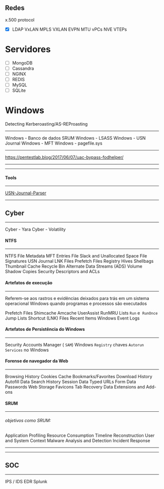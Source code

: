 ## Redes
x.500 protocol
 - [x] LDAP
VxLAN
MPLS
VXLAN
EVPN
MTU
vPCs
NVE
VTEPs

# Servidores
- [ ] MongoDB
- [ ] Cassandra
- [ ] NGINX
- [ ] REDIS
- [ ] MySQL
- [ ] SQLite

# Windows
Detecting Kerberoasting/AS-REProasting

***
Windows - Banco de dados SRUM
Windows - LSASS
Windows - USN Journal
Windows - MFT
Windows - pagefile.sys

---
https://pentestlab.blog/2017/06/07/uac-bypass-fodhelper/

---
---
#### Tools
---
[USN-Journal-Parser](https://github.com/PoorBillionaire/USN-Journal-Parser/tree/master)


---
## Cyber
---

Cyber - Yara
Cyber - Volatility

#### NTFS
---
NTFS
File Metadata
MFT Entries
File Slack and Unallocated Space
File Signatures
USN Journal
LNK Files
Prefetch Files
Registry Hives
Shellbags
Thumbnail Cache
Recycle Bin
Alternate Data Streams (ADS)
Volume Shadow Copies
Security Descriptors and ACLs

#### Artefatos de execução
---
Referem-se aos rastros e evidências deixados para trás em um sistema operacional Windows quando programas e processos são executados

Prefetch Files
Shimcache
Amcache
UserAssist
RunMRU Lists
`Run` e  `RunOnce`
Jump Lists
Shortcut (LNK) Files
Recent Items
Windows Event Logs

#### Artefatos de Persistência do Windows
---
Security Accounts Manager ( `SAM`)
Windows `Registry`
chaves `Autorun`
`Services` no Windows

#### Forense de navegador da Web
---
Browsing History
Cookies
Cache
Bookmarks/Favorites
Download History
Autofill Data
Search History
Session Data
Typed URLs
Form Data
Passwords
Web Storage
Favicons
Tab Recovery Data
Extensions and Add-ons

#### SRUM
---
###### objetivos como SRUM:
Application Profiling
Resource Consumption
Timeline Reconstruction
User and System Context
Malware Analysis and Detection
Incident Response

---
---
## SOC
---
IPS / IDS
EDR
Splunk













